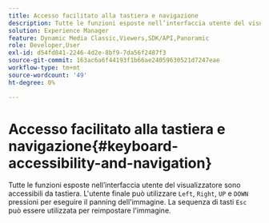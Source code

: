 ```yaml
---
title: Accesso facilitato alla tastiera e navigazione
description: Tutte le funzioni esposte nell’interfaccia utente del visualizzatore sono accessibili da tastiera.
solution: Experience Manager
feature: Dynamic Media Classic,Viewers,SDK/API,Panoramic
role: Developer,User
exl-id: d54fd841-2246-4d2e-8bf9-7da56f2487f3
source-git-commit: 163ac6a6f44193f1b66ae24059630521d7247eae
workflow-type: tm+mt
source-wordcount: '49'
ht-degree: 0%

---
```


# Accesso facilitato alla tastiera e navigazione{#keyboard-accessibility-and-navigation}

Tutte le funzioni esposte nell’interfaccia utente del visualizzatore sono accessibili da tastiera.
L&#39;utente finale può utilizzare `Left`, `Right`, `UP` e `DOWN` pressioni per eseguire il panning dell&#39;immagine.
La sequenza di tasti `Esc` può essere utilizzata per reimpostare l&#39;immagine.

